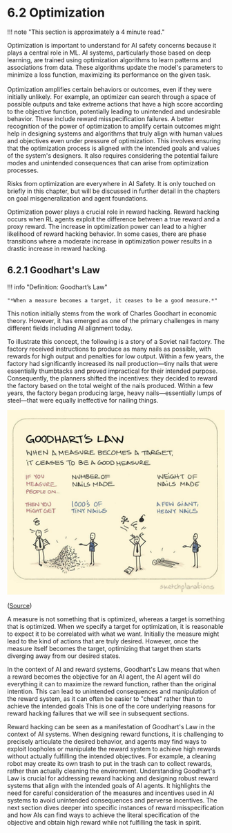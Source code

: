 # 6.2 Optimization
!!! note "This section is approximately a 4 minute read." 

Optimization is important to understand for AI safety concerns because it plays a central role in ML. AI systems, particularly those based on deep learning, are trained using optimization algorithms to learn patterns and associations from data. These algorithms update the model's parameters to minimize a loss function, maximizing its performance on the given task.[ \
 \
](https://duckduckgo.com/?q=Key%20Concepts%20in%20AI%20Safety%3A%20An%20Overview)Optimization amplifies certain behaviors or outcomes, even if they were initially unlikely. For example, an optimizer can search through a space of possible outputs and take extreme actions that have a high score according to the objective function, potentially leading to unintended and undesirable behavior. These include reward misspecification failures. A better recognition of the power of optimization to amplify certain outcomes might help in designing systems and algorithms that truly align with human values and objectives even under pressure of optimization. This involves ensuring that the optimization process is aligned with the intended goals and values of the system's designers. It also requires considering the potential failure modes and unintended consequences that can arise from optimization processes.

Risks from optimization are everywhere in AI Safety. It is only touched on briefly in this chapter, but will be discussed in further detail in the chapters on goal misgeneralization and agent foundations.

Optimization power plays a crucial role in reward hacking. Reward hacking occurs when RL agents exploit the difference between a true reward and a proxy reward. The increase in optimization power can lead to a higher likelihood of reward hacking behavior. In some cases, there are phase transitions where a moderate increase in optimization power results in a drastic increase in reward hacking.

## 6.2.1 Goodhart's Law

!!! info "Definition: Goodhart’s Law"

    
    
    "*When a measure becomes a target, it ceases to be a good measure.*"
    
    

This notion initially stems from the work of Charles Goodhart in economic theory. However, it has emerged as one of the primary challenges in many different fields including AI alignment today.

To illustrate this concept, the following is a story of a Soviet nail factory. The factory received instructions to produce as many nails as possible, with rewards for high output and penalties for low output. Within a few years, the factory had significantly increased its nail production—tiny nails that were essentially thumbtacks and proved impractical for their intended purpose. Consequently, the planners shifted the incentives: they decided to reward the factory based on the total weight of the nails produced. Within a few years, the factory began producing large, heavy nails—essentially lumps of steel—that were equally ineffective for nailing things.

![Enter image alt description](Images/K1m_Image_2.png)

([Source](https://lwfiles.mycourse.app/networkcapitalinsider-public/cc478b844a27de3f4f79f3dc0f9e0fde.jpeg))

A measure is not something that is optimized, whereas a target is something that is optimized. When we specify a target for optimization, it is reasonable to expect it to be correlated with what we want. Initially the measure might lead to the kind of actions that are truly desired. However, once the measure itself becomes the target, optimizing that target then starts diverging away from our desired states.

In the context of AI and reward systems, Goodhart's Law means that when a reward becomes the objective for an AI agent, the AI agent will do everything it can to maximize the reward function, rather than the original intention. This can lead to unintended consequences and manipulation of the reward system, as it can often be easier to "cheat" rather than to achieve the intended goals This is one of the core underlying reasons for reward hacking failures that we will see in subsequent sections.

Reward hacking can be seen as a manifestation of Goodhart's Law in the context of AI systems. When designing reward functions, it is challenging to precisely articulate the desired behavior, and agents may find ways to exploit loopholes or manipulate the reward system to achieve high rewards without actually fulfilling the intended objectives. For example, a cleaning robot may create its own trash to put in the trash can to collect rewards, rather than actually cleaning the environment. Understanding Goodhart's Law is crucial for addressing reward hacking and designing robust reward systems that align with the intended goals of AI agents. It highlights the need for careful consideration of the measures and incentives used in AI systems to avoid unintended consequences and perverse incentives. The next section dives deeper into specific instances of reward misspecification and how AIs can find ways to achieve the literal specification of the objective and obtain high reward while not fulfilling the task in spirit.